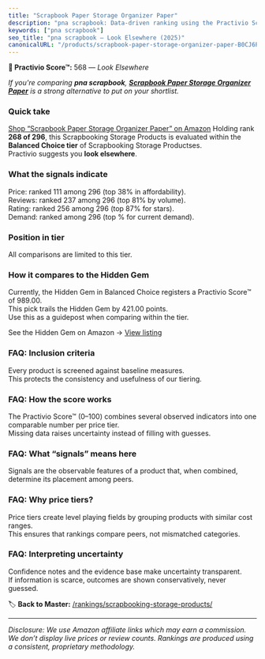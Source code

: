 ```yaml
---
title: "Scrapbook Paper Storage Organizer Paper"
description: "pna scrapbook: Data-driven ranking using the Practivio Score™. Positioned by quality, value, demand, findability, momentum."
keywords: ["pna scrapbook"]
seo_title: "pna scrapbook — Look Elsewhere (2025)"
canonicalURL: "/products/scrapbook-paper-storage-organizer-paper-B0CJ6PGV1C/"
---
```


**🚫 Practivio Score™:** 568 — _Look Elsewhere_


*If you're comparing **pna scrapbook**, **[Scrapbook Paper Storage Organizer Paper](https://www.amazon.com/dp/B0CJ6PGV1C?tag=practivio-20)** is a strong alternative to put on your shortlist.*
### Quick take
[Shop “Scrapbook Paper Storage Organizer Paper” on Amazon](https://www.amazon.com/dp/B0CJ6PGV1C?tag=practivio-20)
Holding rank **268 of 296**, this Scrapbooking Storage Products is evaluated within the **Balanced Choice tier** of Scrapbooking Storage Productses.  
Practivio suggests you **look elsewhere**.

### What the signals indicate
Price: ranked 111 among 296 (top 38% in affordability).  
Reviews: ranked 237 among 296 (top 81% by volume).  
Rating: ranked 256 among 296 (top 87% for stars).  
Demand: ranked  among 296 (top % for current demand).

### Position in tier
All comparisons are limited to this tier.

### How it compares to the Hidden Gem
Currently, the Hidden Gem in Balanced Choice registers a Practivio Score™ of 989.00.  
This pick trails the Hidden Gem by 421.00 points.  
Use this as a guidepost when comparing within the tier.  

See the Hidden Gem on Amazon → [View listing](https://www.amazon.com/dp/B07C8YSWDR?tag=practivio-20)

### FAQ: Inclusion criteria
Every product is screened against baseline measures.  
This protects the consistency and usefulness of our tiering.

### FAQ: How the score works
The Practivio Score™ (0–100) combines several observed indicators into one comparable number per price tier.  
Missing data raises uncertainty instead of filling with guesses.

### FAQ: What “signals” means here
Signals are the observable features of a product that, when combined, determine its placement among peers.

### FAQ: Why price tiers?
Price tiers create level playing fields by grouping products with similar cost ranges.  
This ensures that rankings compare peers, not mismatched categories.

### FAQ: Interpreting uncertainty
Confidence notes and the evidence base make uncertainty transparent.  
If information is scarce, outcomes are shown conservatively, never guessed.


🏷️ **Back to Master:** [/rankings/scrapbooking-storage-products/](/rankings/scrapbooking-storage-products/)

---
_Disclosure: We use Amazon affiliate links which may earn a commission. We don’t display live prices or review counts. Rankings are produced using a consistent, proprietary methodology._
